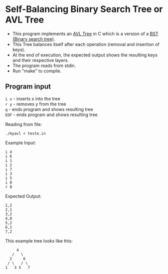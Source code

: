# Self-Balancing Binary Search Tree or AVL Tree
- This program implements an [AVL Tree](https://en.wikipedia.org/wiki/AVL_tree) in C which is a version of a [BST (Binary search tree)](https://en.wikipedia.org/wiki/Binary_search_tree).  
- This Tree balances itself after each operation (removal and insertion of keys).
- At the end of execution, the expected output shows the resulting keys and their respective layers.  
- The program reads from stdin.  
- Run "make" to compile.

## Program input
```i x``` - inserts x into the tree  
```r y``` - removes y from the tree  
```q```   - ends program and shows resulting tree  
```EOF``` - ends program and shows resulting tree

Reading from file:
```
./myavl < teste.in
```

Example Input:
```
i 4
i 6
i 1
i 2
i 7
i 3
i 5
i 8
r 8
```

Expected Output:
```
1,2
2,1
3,2
4,0
5,2
6,1
7,2
```

This example tree looks like this:
```
     4
   /   \
  2     6
 / \   / \
1   3 5   7
```
